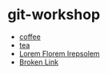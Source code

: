 # git-workshop
- [coffee](coffee.md)
- [tea](tea.nd)
- [Lorem Florem Irepsolem](https://jaspervdj.be/lorem-markdownum/)
- [Broken Link](juice.md)
